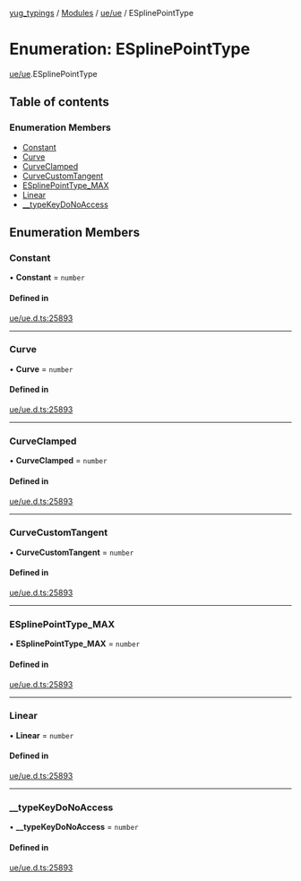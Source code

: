 [yug_typings](../README.md) / [Modules](../modules.md) / [ue/ue](../modules/ue_ue.md) / ESplinePointType

# Enumeration: ESplinePointType

[ue/ue](../modules/ue_ue.md).ESplinePointType

## Table of contents

### Enumeration Members

- [Constant](ue_ue.ESplinePointType.md#constant)
- [Curve](ue_ue.ESplinePointType.md#curve)
- [CurveClamped](ue_ue.ESplinePointType.md#curveclamped)
- [CurveCustomTangent](ue_ue.ESplinePointType.md#curvecustomtangent)
- [ESplinePointType\_MAX](ue_ue.ESplinePointType.md#esplinepointtype_max)
- [Linear](ue_ue.ESplinePointType.md#linear)
- [\_\_typeKeyDoNoAccess](ue_ue.ESplinePointType.md#__typekeydonoaccess)

## Enumeration Members

### Constant

• **Constant** = `number`

#### Defined in

[ue/ue.d.ts:25893](https://github.com/YugMetaverse/yug_typings/blob/25cad34/ue/ue.d.ts#L25893)

___

### Curve

• **Curve** = `number`

#### Defined in

[ue/ue.d.ts:25893](https://github.com/YugMetaverse/yug_typings/blob/25cad34/ue/ue.d.ts#L25893)

___

### CurveClamped

• **CurveClamped** = `number`

#### Defined in

[ue/ue.d.ts:25893](https://github.com/YugMetaverse/yug_typings/blob/25cad34/ue/ue.d.ts#L25893)

___

### CurveCustomTangent

• **CurveCustomTangent** = `number`

#### Defined in

[ue/ue.d.ts:25893](https://github.com/YugMetaverse/yug_typings/blob/25cad34/ue/ue.d.ts#L25893)

___

### ESplinePointType\_MAX

• **ESplinePointType\_MAX** = `number`

#### Defined in

[ue/ue.d.ts:25893](https://github.com/YugMetaverse/yug_typings/blob/25cad34/ue/ue.d.ts#L25893)

___

### Linear

• **Linear** = `number`

#### Defined in

[ue/ue.d.ts:25893](https://github.com/YugMetaverse/yug_typings/blob/25cad34/ue/ue.d.ts#L25893)

___

### \_\_typeKeyDoNoAccess

• **\_\_typeKeyDoNoAccess** = `number`

#### Defined in

[ue/ue.d.ts:25893](https://github.com/YugMetaverse/yug_typings/blob/25cad34/ue/ue.d.ts#L25893)
